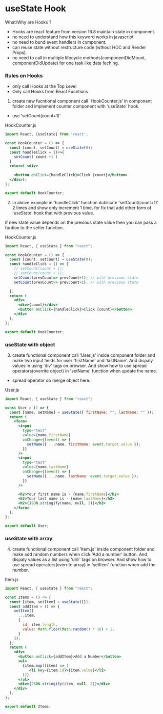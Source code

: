 #  useState Hook   

What/Why are Hooks ? 
* Hooks are react feature from version 16.8 maintain state in component.    
* no need to understand how this keyword works in javascript
* no need to bund event handlers in component.
* can reuse state without restructure code (wthout HOC and Render Props).
* no need to call in multiple lifecycle methods(componentDidMount, componentDidUpdate) for one task like data feching.

### Rules on Hooks   
* only call Hooks at the Top Level   
* Only call Hooks from React Fucntions

1. create new fucntional component call 'HookCounter.js' in component folder and implement counter component with 'useState' hook.   
* use 'setCount(count+1)'

HookCounter.js   
```jsx
import React, {useState} from 'react';

const HookCounter = () => {
  const [count, setCount] = useState(0);
  const handleClick = ()=>{
    setCount( count +1 )
  }
  return( <div>
    
    <button onClick={handleClick}>Click {count}</button>
  </div>);
};

export default HookCounter;
```

2. in above example in 'handleClick' function dublicate 'setCount(count+1)' 2 times and show only increment 1 time. for fix that add other form of 'useState' hook that with previous value.

if new state value depends on the previous state value then you can pass a funtion to the setter function.

HookCounter.js   
```jsx
import React, { useState } from "react";

const HookCounter = () => {
  const [count, setCount] = useState(0);
  const handleClick = () => {
    // setCount(count + 1);
    // setCount(count + 1);
    setCount(prevCount=> prevCount+1); // with previous state
    setCount(prevCount=> prevCount+1); // with previous state

  };
  return (
    <div>
      <div>{count}</div>
      <button onClick={handleClick}>Click {count}</button>
    </div>
  );
};

export default HookCounter;
```

### useState with object    

3. create functional component call 'User.js' inside component folder and make two input fields for user 'firstName' and 'lastName'. And dispaly values in using 'div' tags on browser.  And show how to use spread operators(overrite object) in 'setName' function when update the name.

* spread operator do merge object here.

User.js
```jsx
import React, { useState } from "react";

const User = () => {
  const [name, setName] = useState({ firstName: "", lastName: "" });
  return (
    <form>
      <input
        type="text"
        value={name.firstName}
        onChange={(event) => {
          setName({ ...name, firstName: event.target.value });
        }}
      />
      <input
        type="text"
        value={name.lastName}
        onChange={(event) => {
          setName({ ...name, lastName: event.target.value });
        }}
      />

      <h2>Your first name is - {name.firstName}</h2>
      <h2>Your last name is - {name.lastName}</h2>
      <h2>{JSON.stringify(name, null, 2)}</h2>
    </form>
  );
};

export default User;
```

### useState with array

4. create functional component call 'Item.js' inside component folder and make add random numbers when click 'Add a number' button. And dispaly values as a list using 'ul/li' tags on browser.  And show how to use spread operators(overrite array) in 'setItem' function when add the number.    

Item.js   
```jsx
import React, { useState } from "react";

const Items = () => {
  const [item, setItem] = useState([]);
  const addItem = () => {
    setItem([
      ...item,
      {
        id: item.length,
        value: Math.floor(Math.random() * 10) + 1,
      }
    ]);
  };
  return (
    <div>
      <button onClick={addItem}>Add a Number</button>
      <ul>
        {item.map((item) => (
           <li key={item.id}>{item.value}</li>
        ))}
      </ul>
      <div>{JSON.stringify(item, null, 2)}</div>
    </div>
  );
};

export default Items;
```

